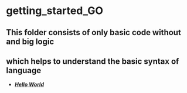 # getting_started_GO

## This folder consists of only basic code without and big logic
## which helps to understand the basic syntax of language

* ***[Hello World](https://github.com/ankurrai1/getting_started_GO/blob/master/hello.go)***
